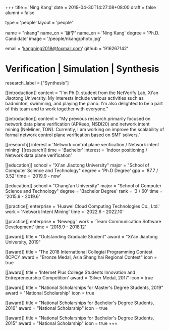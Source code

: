 +++
title = 'Ning Kang'
date = 2019-04-30T14:27:08+08:00
draft = false
alumni = false

type = 'people'
layout = 'people'

name = "nkang"
name_cn = '康宁'
name_en = 'Ning Kang'
degree = 'Ph.D. Candidate'
image = '/people/nkang/photo.jpg'

email = 'kangning2018@foxmail.com'
github = '916267142'

# Verification | Simulation | Synthesis
research_label = ["Synthesis"]

[[introduction]]
    content = "I'm Ph.D. student from the NetVerify Lab, Xi'an Jiaotong University. My interests include various activities such as badminton, swimming, and playing the piano. I'm also delighted to be a part of this team and to work together with everyone."

[[introduction]]
    content = "My previous research primarily focused on network data plane verification (APKeep, NSDI20) and network intent mining (NeMiner, TON). Currently, I am working on improve the scalability of formal network control plane verification based on SMT solvers."

[[research]]
    interest = 'Network control plane verification / Network intent mining'
[[research]]
    time = 'Bachelor'
    interest = 'Indoor positioning / Network data plane verification'

[[education]]
    school = "Xi'an Jiaotong University"
    major = "School of Computer Science and Technology"
    degree = 'Ph.D Degree'
    gpa = '87.7 / 3.52'
    time = '2019.9 - now'

[[education]]
    school = "Chang'an University"
    major = "School of Computer Science and Technology"
    degree = 'Bachelor Degree'
    rank = '3 / 60'
    time = '2015.9 - 2019.6'

[[practice]]
    enterprise = 'Huawei Cloud Computing Technologies Co., Ltd.'
    work = 'Network Intent Mining'
    time = '2022.6 - 2022.10'
    
[[practice]]
    enterprise = 'Newegg.'
    work = 'Team Communication Software Development'
    time = '2018.9 - 2018.12'

[[award]]
    title = "Outstanding Graduate Student"
    award = "Xi'an Jiaotong University, 2019"

[[award]]
    title = 'The 2018 International Collegial Programming Contest (ICPC)'
    award = "Bronze Medal, Asia Shang'hai Regional Contest"
    icon = true

[[award]]
    title = 'Internet Plus College Students Innovation and Entrepreneurship Competition'
    award = 'Silver Medal, 2017'
    icon = true

[[award]]
    title = "National Scholarships for Master's Degree Students, 2019"
    award = "National Scholarship"
    icon = true

[[award]]
    title = "National Scholarships for Bachelor's Degree Students, 2016"
    award = "National Scholarship"
    icon = true
    
[[award]]
    title = "National Scholarships for Bachelor's Degree Students, 2015"
    award = "National Scholarship"
    icon = true
+++
